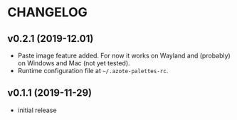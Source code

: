 # CHANGELOG

## v0.2.1 (2019-12.01)

- Paste image feature added. For now it works on Wayland and (probably) on Windows and Mac (not yet tested).
- Runtime configuration file at `~/.azote-palettes-rc`.

## v0.1.1 (2019-11-29)

- initial release
